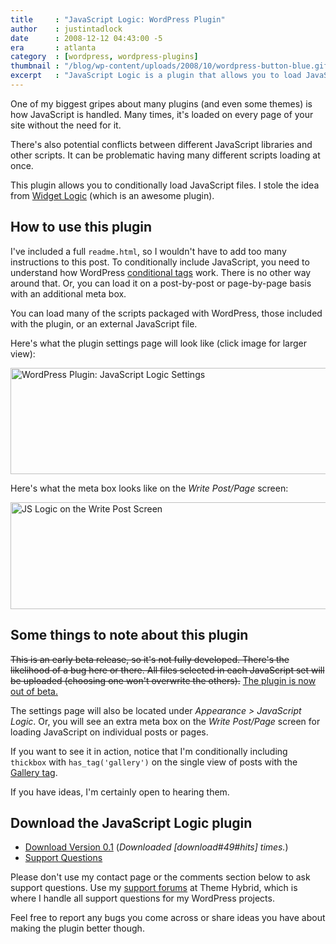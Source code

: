 ```yaml
---
title     : "JavaScript Logic: WordPress Plugin"
author    : justintadlock
date      : 2008-12-12 04:43:00 -5
era       : atlanta
category  : [wordpress, wordpress-plugins]
thumbnail : "/blog/wp-content/uploads/2008/10/wordpress-button-blue.gif"
excerpt   : "JavaScript Logic is a plugin that allows you to load JavaScript only when necessary using WordPress conditional tags."
---
```


One of my biggest gripes about many plugins (and even some themes) is how JavaScript is handled.  Many times, it's loaded on every page of your site without the need for it.

There's also potential conflicts between different JavaScript libraries and other scripts.  It can be problematic having many different scripts loading at once.

This plugin allows you to conditionally load JavaScript files.  I stole the idea from <a href="http://wordpress.org/extend/plugins/widget-logic" title="Widget Logic WordPress plugin">Widget Logic</a> (which is an awesome plugin).

## How to use this plugin

I've included a full <code>readme.html</code>, so I wouldn't have to add too many instructions to this post.  To conditionally include JavaScript, you need to understand how WordPress <a href="http://codex.wordpress.org/Conditional_Tags" title="WordPress conditional tags">conditional tags</a> work.  There is no other way around that.  Or, you can load it on a post-by-post or page-by-page basis with an additional meta box.

You can load many of the scripts packaged with WordPress, those included with the plugin, or an external JavaScript file.

Here's what the plugin settings page will look like (click image for larger view):

<a href="http://justintadlock.com/blog/wp-content/uploads/2008/12/javascript-logic.png" title="Larger view of the JavaScript Logic settings page"><img src="http://justintadlock.com/blog/wp-content/uploads/2008/12/javascript-logic-small.png" alt="WordPress Plugin: JavaScript Logic Settings" title="JavaScript Logic Settings" width="600" height="170" class="aligncenter size-full wp-image-1240" /></a>

Here's what the meta box looks like on the <em>Write Post/Page</em> screen:

<img src="http://justintadlock.com/blog/wp-content/uploads/2008/12/js-logic.png" alt="JS Logic on the Write Post Screen" title="JS Logic on the Write Post Screen" width="597" height="171" class="aligncenter size-full wp-image-1416" />

## Some things to note about this plugin

<del>This is an early beta release, so it's not fully developed.  There's the likelihood of a bug here or there.  All files selected in each JavaScript set will be uploaded (choosing one won't overwrite the others).</del> <ins datetime="2009-01-25T18:41:20+00:00">The plugin is now out of beta.</ins>

The settings page will also be located under <em>Appearance > JavaScript Logic</em>.  Or, you will see an extra meta box on the <em>Write Post/Page</em> screen for loading JavaScript on individual posts or pages.

If you want to see it in action, notice that I'm conditionally including <code>thickbox</code> with <code>has_tag('gallery')</code> on the single view of posts with the <a href="http://justintadlock.com/topics/gallery" title="Galleries">Gallery tag</a>.

If you have ideas, I'm certainly open to hearing them.

## Download the JavaScript Logic plugin

<ul>
<li><a href="http://justintadlock.com/downloads/javascript-logic.zip" title="JavaScript Logic WordPress plugin">Download Version 0.1</a> (<em>Downloaded [download#49#hits] times.</em>)</li>
<li><a href="http://themehybrid.com/support" title="Theme Hybrid support forums">Support Questions</a></li>
</ul>

<p class="note">Please don't use my contact page or the comments section below to ask support questions.  Use my <a href="http://themehybrid.com/support" title="Theme Hybrid support forums">support forums</a> at Theme Hybrid, which is where I handle all support questions for my WordPress projects.</p>

Feel free to report any bugs you come across or share ideas you have about making the plugin better though.

